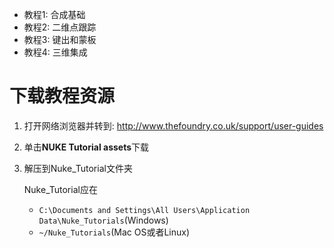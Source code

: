 * 教程1: 合成基础
* 教程2: 二维点跟踪
* 教程3: 键出和蒙板
* 教程4: 三维集成

# 下载教程资源

1. 打开网络浏览器并转到: http://www.thefoundry.co.uk/support/user-guides

2. 单击**NUKE Tutorial assets**下载

3. 解压到Nuke_Tutorial文件夹

   Nuke_Tutorial应在

   * `C:\Documents and Settings\All Users\Application Data\Nuke_Tutorials`(Windows)
   * ` ~/Nuke_Tutorials `(Mac OS或者Linux)